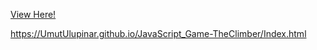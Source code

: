 
[View Here!]([https://clgnmmr.github.io/html_css_work/blob/master/day2_/deneme2.html](https://clgnmmr.github.io/html_css_work/))

https://UmutUlupinar.github.io/JavaScript_Game-TheClimber/Index.html

